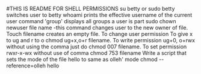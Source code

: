 #THIS IS README FOR SHELL PERMISSIONS
su betty or sudo betty switches user to betty
whoami prints the effective username of the current user
command 'group' displays all groups a user is part
sudo chown newuser file name -this command changes user to the new owner of file.
Touch filename creates an empty file.
To change user permission
To give x to ug and r to o chmod ug+x,o+r filename.
To write permission ug+0, o+rwx without using the comma just do chmod 007 filename.
To set permission rwxr-x-wx without use of comma chmod 753 filename
Write a script that sets the mode of the file hello to same as olleh' mode chmod --reference=olleh hello
